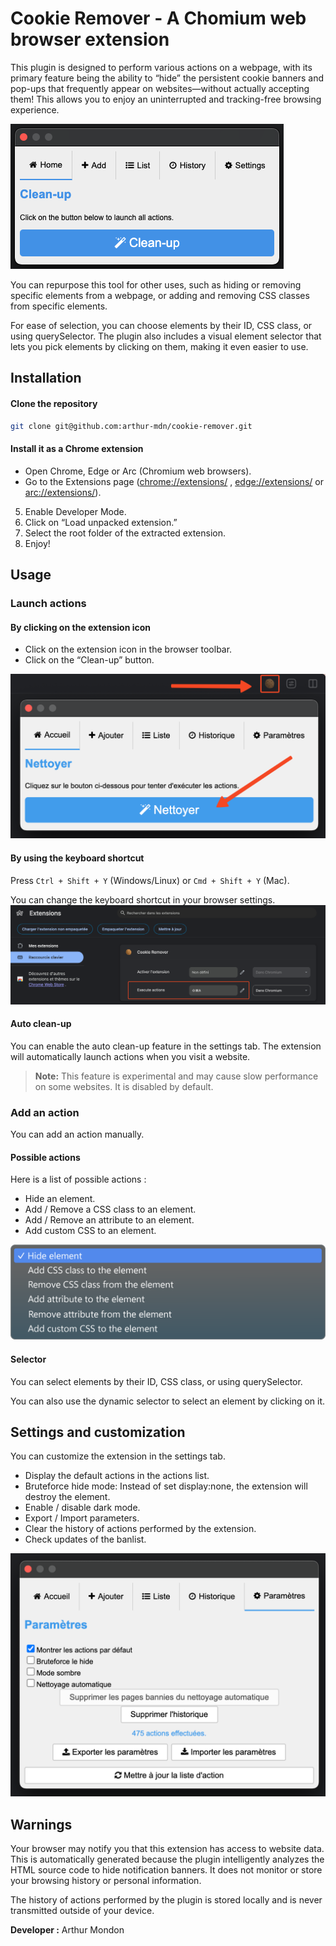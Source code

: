 # Cookie Remover - A Chomium web browser extension

This plugin is designed to perform various actions on a webpage, with its primary feature being the ability to “hide” the persistent cookie banners and pop-ups that frequently appear on websites—without actually accepting them! This allows you to enjoy an uninterrupted and tracking-free browsing experience.

![Cookie Remover Home Page](https://raw.githubusercontent.com/arthur-mdn/cookie-remover/main/illustrations/homepage.png)


You can repurpose this tool for other uses, such as hiding or removing specific elements from a webpage, or adding and removing CSS classes from specific elements.

For ease of selection, you can choose elements by their ID, CSS class, or using querySelector. The plugin also includes a visual element selector that lets you pick elements by clicking on them, making it even easier to use.

## Installation

#### Clone the repository
```bash
git clone git@github.com:arthur-mdn/cookie-remover.git
```
#### Install it as a Chrome extension
- Open Chrome, Edge or Arc (Chromium web browsers).
- Go to the Extensions page ([chrome://extensions/](chrome://extensions/) , [edge://extensions/](edge://extensions/) or [arc://extensions/](arc://extensions/)).
5.	Enable Developer Mode.
6.	Click on “Load unpacked extension.”
7.	Select the root folder of the extracted extension.
8.	Enjoy!

## Usage

### Launch actions

#### By clicking on the extension icon
- Click on the extension icon in the browser toolbar.
- Click on the “Clean-up” button.

![Launch actions](https://raw.githubusercontent.com/arthur-mdn/cookie-remover/main/illustrations/launch_actions.png)

#### By using the keyboard shortcut
Press `Ctrl + Shift + Y` (Windows/Linux) or `Cmd + Shift + Y` (Mac).

You can change the keyboard shortcut in your browser settings.
![Launch actions via keyboard shortcut](https://raw.githubusercontent.com/arthur-mdn/cookie-remover/main/illustrations/launch_via_shortcut.png)

#### Auto clean-up
You can enable the auto clean-up feature in the settings tab. The extension will automatically launch actions when you visit a website.
> **Note:** This feature is experimental and may cause slow performance on some websites. It is disabled by default.

### Add an action
You can add an action manually.

#### Possible actions
Here is a list of possible actions :

- Hide an element.
- Add / Remove a CSS class to an element.
- Add / Remove an attribute to an element.
- Add custom CSS to an element.

![Available actions](https://raw.githubusercontent.com/arthur-mdn/cookie-remover/main/illustrations/available_actions.png)

#### Selector
You can select elements by their ID, CSS class, or using querySelector.

You can also use the dynamic selector to select an element by clicking on it.

## Settings and customization
You can customize the extension in the settings tab.
- Display the default actions in the actions list.
- Bruteforce hide mode: Instead of set display:none, the extension will destroy the element.
- Enable / disable dark mode.
- Export / Import parameters.
- Clear the history of actions performed by the extension.
- Check updates of the banlist.

![Settings](https://raw.githubusercontent.com/arthur-mdn/cookie-remover/main/illustrations/settings.png)

## Warnings

Your browser may notify you that this extension has access to website data. This is automatically generated because the plugin intelligently analyzes the HTML source code to hide notification banners. It does not monitor or store your browsing history or personal information.

The history of actions performed by the plugin is stored locally and is never transmitted outside of your device.

**Developer :** Arthur Mondon
